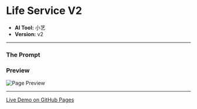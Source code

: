 # Life Service V2

* **AI Tool:** 小艺
* **Version:** v2

---

### The Prompt

>

### Preview

![Page Preview](./preview.png)

---

[Live Demo on GitHub Pages](https://your-username.github.io/AI-Frontend-Gallery/小艺/life-service-v2/)
